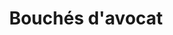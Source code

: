 ---
title: "Bouchés d'avocat"
description: ""
price_s: ""
price_l: "10"
weight: "14"
hidden: true
---